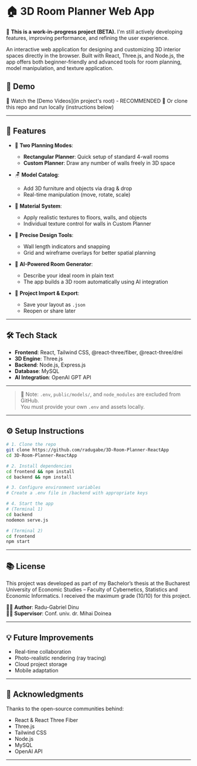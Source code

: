 
# 🏠 3D Room Planner Web App

🚧 **This is a work-in-progress project (BETA).**
I'm still actively developing features, improving performance, and refining the user experience.

An interactive web application for designing and customizing 3D interior spaces directly in the browser. Built with React, Three.js, and Node.js, the app offers both beginner-friendly and advanced tools for room planning, model manipulation, and texture application.

## 🚀 Demo

🎥 Watch the [Demo Videos](in project's root) - RECOMMENDED
📁 Or clone this repo and run locally (instructions below)

---

## 🧩 Features

- 🧱 **Two Planning Modes**:
  - **Rectangular Planner**: Quick setup of standard 4-wall rooms
  - **Custom Planner**: Draw any number of walls freely in 3D space

- 🪑 **Model Catalog**:
  - Add 3D furniture and objects via drag & drop
  - Real-time manipulation (move, rotate, scale)

- 🎨 **Material System**:
  - Apply realistic textures to floors, walls, and objects
  - Individual texture control for walls in Custom Planner

- 📐 **Precise Design Tools**:
  - Wall length indicators and snapping
  - Grid and wireframe overlays for better spatial planning

- 🤖 **AI-Powered Room Generator**:
  - Describe your ideal room in plain text
  - The app builds a 3D room automatically using AI integration

- 💾 **Project Import & Export**:
  - Save your layout as `.json`
  - Reopen or share later


---

## 🛠️ Tech Stack

- **Frontend**: React, Tailwind CSS, @react-three/fiber, @react-three/drei
- **3D Engine**: Three.js
- **Backend**: Node.js, Express.js
- **Database**: MySQL
- **AI Integration**: OpenAI GPT API

---

> 📁 Note: `.env`, `public/models/`, and `node_modules` are excluded from GitHub.  
> You must provide your own `.env` and assets locally.

---

## ⚙️ Setup Instructions

```bash
# 1. Clone the repo
git clone https://github.com/radugabe/3D-Room-Planner-ReactApp
cd 3D-Room-Planner-ReactApp

# 2. Install dependencies
cd frontend && npm install
cd backend && npm install

# 3. Configure environment variables
# Create a .env file in /backend with appropriate keys

# 4. Start the app
# (Terminal 1)
cd backend
nodemon serve.js

# (Terminal 2)
cd frontend
npm start
```

---

## 📚 License

This project was developed as part of my Bachelor’s thesis at the Bucharest University of Economic Studies – Faculty of Cybernetics, Statistics and Economic Informatics. I received the maximum grade (10/10) for this project.

🧑‍🎓 **Author**: Radu-Gabriel Dinu  
👨‍🏫 **Supervisor**: Conf. univ. dr. Mihai Doinea

---

## 💡 Future Improvements

- Real-time collaboration
- Photo-realistic rendering (ray tracing)
- Cloud project storage
- Mobile adaptation

---

## 🙌 Acknowledgments

Thanks to the open-source communities behind:
- React & React Three Fiber
- Three.js
- Tailwind CSS
- Node.js
- MySQL
- OpenAI API

---